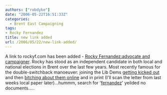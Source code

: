 ```yaml
---
authors: ["robdyke"]
date: "2006-05-22T16:51:33Z"
categories:
  - Brent East Campaigning
tags:
- Rocky Fernandez
title: new link added
url: /2006/05/22/new-link-added/
---
```

A link to rockyf.com has been added - [Rocky Fernandez:advocate and campaigner](http://www.rockyf.com/index.htm). Rocky has stood as an independent candidate in both local and national elections in Brent over the last few years. Most recently famous for the double-switchback manoeuver: joining the Lib Dems [getting kicked out](http://www.wbtimes.co.uk/search/story.aspx?brand=WKCOnline&#038;category=News&#038;itemid=WeED03%20May%202006%2018:55:00:423&#038;tBrand=WKCOnline&#038;tCategory=search) and then [bitching about them online](http://www.rockyf.com/liberal_democrats.htm) and in print (I'll scan the letter from last weeks local paper later)...hummm, search for '[fernandez](http://www.brentlibdems.org.uk/search.php?query=fernandez)' yeilded no documents.....